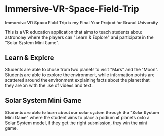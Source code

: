# Immersive-VR-Space-Field-Trip
Immersive VR Space Field Trip is my Final Year Project for Brunel University

This is a VR education application that aims to teach students about astronomy where the players can "Learn & Explore" and participate in the "Solar System Mini Game". 

## Learn & Explore
Students are able to chose from two planets to visit "Mars" and the "Moon". Students are able to explore the environment, while information points are scattered around the environment explaining facts about the planet that they are on with the use of videos and text. 


## Solar System Mini Game
Students are able to learn about our solar system through the "Solar System Mini Game" where the student aims to place a podium of planets onto a Solar System model, if they get the right submission, they win the mini game. 
